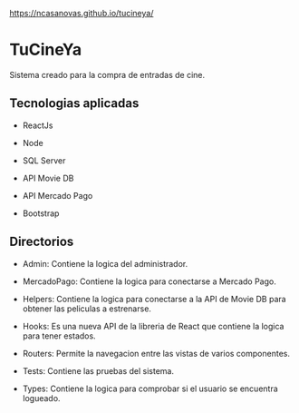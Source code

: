 https://ncasanovas.github.io/tucineya/


# TuCineYa

Sistema creado para la compra de entradas de cine.

## Tecnologias aplicadas

* ReactJs

* Node

* SQL Server

* API Movie DB

* API Mercado Pago

* Bootstrap

## Directorios

* Admin: Contiene la logica del administrador.

* MercadoPago: Contiene la logica para conectarse a Mercado Pago.

* Helpers: Contiene la logica para conectarse a la API de Movie DB para obtener las peliculas a estrenarse.

* Hooks: Es una nueva API de la libreria de React que contiene la logica para tener estados.

* Routers: Permite la navegacion entre las vistas de varios componentes.

* Tests: Contiene las pruebas del sistema.

* Types: Contiene la logica para comprobar si el usuario se encuentra logueado.


